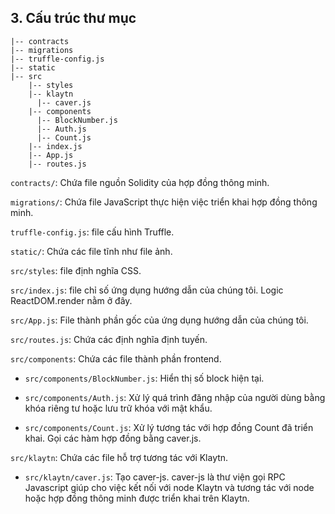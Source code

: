 ## 3. Cấu trúc thư mục <a id="3-directory-structure"></a>
```
|-- contracts
|-- migrations
|-- truffle-config.js
|-- static  
|-- src  
    |-- styles
    |-- klaytn
      |-- caver.js
    |-- components
      |-- BlockNumber.js
      |-- Auth.js
      |-- Count.js
    |-- index.js
    |-- App.js
    |-- routes.js
```

`contracts/`: Chứa file nguồn Solidity của hợp đồng thông minh.

`migrations/`: Chứa file JavaScript thực hiện việc triển khai hợp đồng thông minh.

`truffle-config.js`: file cấu hình Truffle.

`static/`: Chứa các file tĩnh như file ảnh.

`src/styles`: file định nghĩa CSS.

`src/index.js`: file chỉ số ứng dụng hướng dẫn của chúng tôi. Logic ReactDOM.render nằm ở đây.

`src/App.js`: File thành phần gốc của ứng dụng hướng dẫn của chúng tôi.

`src/routes.js`: Chứa các định nghĩa định tuyến.

`src/components`: Chứa các file thành phần frontend.

* `src/components/BlockNumber.js`: Hiển thị số block hiện tại.

* `src/components/Auth.js`: Xử lý quá trình đăng nhập của người dùng bằng khóa riêng tư hoặc lưu trữ khóa với mật khẩu.

* `src/components/Count.js`: Xử lý tương tác với hợp đồng Count đã triển khai. Gọi các hàm hợp đồng bằng caver.js.

`src/klaytn`: Chứa các file hỗ trợ tương tác với Klaytn.

* `src/klaytn/caver.js`: Tạo caver-js. caver-js là thư viện gọi RPC Javascript giúp cho việc kết nối với node Klaytn và tương tác với node hoặc hợp đồng thông minh được triển khai trên Klaytn.


